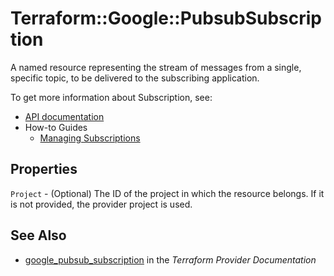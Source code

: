 # Terraform::Google::PubsubSubscription

A named resource representing the stream of messages from a single,
specific topic, to be delivered to the subscribing application.


To get more information about Subscription, see:

* [API documentation](https://cloud.google.com/pubsub/docs/reference/rest/v1/projects.subscriptions)
* How-to Guides
    * [Managing Subscriptions](https://cloud.google.com/pubsub/docs/admin#managing_subscriptions)

## Properties

`Project` - (Optional) The ID of the project in which the resource belongs.
If it is not provided, the provider project is used.


## See Also

* [google_pubsub_subscription](https://www.terraform.io/docs/providers/google/r/pubsub_subscription.html) in the _Terraform Provider Documentation_